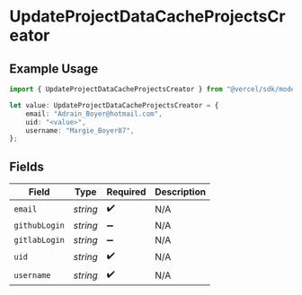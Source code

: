 # UpdateProjectDataCacheProjectsCreator

## Example Usage

```typescript
import { UpdateProjectDataCacheProjectsCreator } from "@vercel/sdk/models/operations";

let value: UpdateProjectDataCacheProjectsCreator = {
    email: "Adrain_Boyer@hotmail.com",
    uid: "<value>",
    username: "Margie_Boyer87",
};
```

## Fields

| Field              | Type               | Required           | Description        |
| ------------------ | ------------------ | ------------------ | ------------------ |
| `email`            | *string*           | :heavy_check_mark: | N/A                |
| `githubLogin`      | *string*           | :heavy_minus_sign: | N/A                |
| `gitlabLogin`      | *string*           | :heavy_minus_sign: | N/A                |
| `uid`              | *string*           | :heavy_check_mark: | N/A                |
| `username`         | *string*           | :heavy_check_mark: | N/A                |